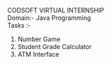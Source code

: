 CODSOFT VIRTUAL INTERNSHIP <br>
Domain:- Java Programming <br> 
Tasks :-
  1) Number Game
  2) Student Grade Calculator
  3) ATM Interface

